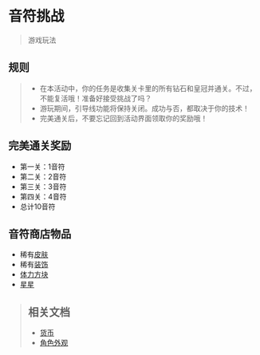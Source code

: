 # 音符挑战

> 游戏玩法

## 规则

<blockquote>

- 在本活动中，你的任务是收集关卡里的所有钻石和皇冠并通关。不过，不能复活哦！准备好接受挑战了吗？
- 游玩期间，引导线功能将保持关闭。成功与否，都取决于你的技术！
- 完美通关后，不要忘记回到活动界面领取你的奖励哦！

</blockquote>

## 完美通关奖励
- 第一关：1音符
- 第二关：2音符
- 第三关：3音符
- 第四关：4音符
- 总计10音符

## 音符商店物品
- 稀有[皮肤](/dlce/character.md#skins)
- 稀有[装饰](/dlce/character.md#dec)
- [体力方块](/dlce/coins.md#cube)
- [星星](/dlce/coins.md#coins)

<blockquote>

## 相关文档
- [货币](/dlce/coins.md)
- [角色外观](/dlce/character.md)

</blockquote>